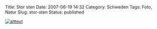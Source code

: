 Title: Stor sten
Date: 2007-06-19 14:32
Category: Schweden
Tags: Foto, Natur
Slug: stor-sten
Status: published

[![alttext](/pic/storsten_s.jpg)](/pic/storsten_l.jpg)

